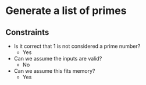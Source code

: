 # Generate a list of primes

## Constraints
* Is it correct that 1 is not considered a prime number?
	* Yes
* Can we assume the inputs are valid?
	* No
* Can we assume this fits memory?
	* Yes